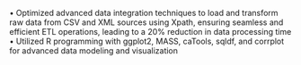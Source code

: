 • Optimized advanced data integration techniques to load and transform raw data from CSV and XML sources using
Xpath, ensuring seamless and efficient ETL operations, leading to a 20% reduction in data processing time
• Utilized R programming with ggplot2, MASS, caTools, sqldf, and corrplot for advanced data modeling and visualization
